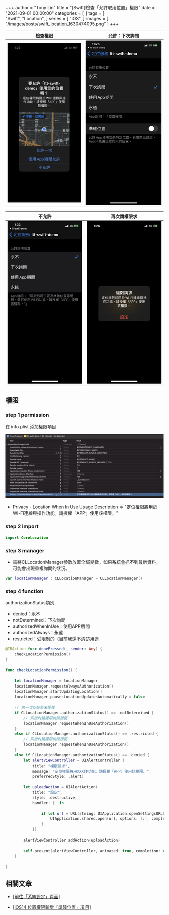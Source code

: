 +++
author = "Tony Lin"
title = "[Swift]檢查「允許取用位置」權限"
date = "2021-09-01 00:00:00"
categories = [
]
tags = [    
  "Swift",
  "Location",
]
series = [
  "iOS",
]
images = [
  "/images/posts/swift_location_1630474095.png"
]
+++

<!--more-->

|                       檢查權限                        |                    允許：下次詢問                     |
| :---------------------------------------------------: | :---------------------------------------------------: |
| ![image](/images/posts/swift_location_1630474095.png) | ![image](/images/posts/swift_location_1630474185.png) |


|                        不允許                         |                     再次請權限求                      |
| :---------------------------------------------------: | :---------------------------------------------------: |
| ![image](/images/posts/swift_location_1630474391.png) | ![image](/images/posts/swift_location_1630474096.png) |

## 權限

### step 1 permission

在 info.plist 添加權限項目

![image](/images/posts/swift_location_1630476077.png)

- Privacy - Location When In Use Usage Description
=> "定位權限將用於Wi-Fi連線與操作功能。請授權「APP」使用該權限。"

### step 2 import 

```swift
import CoreLocation
```

### step 3 manager

- 需將CLLocationManager參數放置全域變數，如果系統會抓不到最新資料，可能會出現重複詢問的狀況。

```swift
var locationManager : CLLocationManager = CLLocationManager()
```

### step 4 function

authorizationStatus類別
- denied：永不
- notDetermined：下次詢問
- authorizedWhenInUse：使用APP期間
- authorizedAlways：永遠
- restricted：受限制的（目前我還不清楚用途

```swift
@IBAction func donePressed(_ sender: Any) {
    checkLocationPermission()
}    

func checkLocationPermission() {
    
    let locationManager = locationManager
    locationManager.requestAlwaysAuthorization()
    locationManager.startUpdatingLocation()
    locationManager.pausesLocationUpdatesAutomatically = false
    
    // 第一次安裝為未授權
    if CLLocationManager.authorizationStatus() == .notDetermined {
        // 系統內建權限詢問視窗
        locationManager.requestWhenInUseAuthorization()
    }
    else if CLLocationManager.authorizationStatus() == .restricted {
        // 系統內建權限詢問視窗
        locationManager.requestWhenInUseAuthorization()
    }
    else if CLLocationManager.authorizationStatus() == .denied {
        let alertViewController = UIAlertController (
            title: "權限請求",
            message: "定位權限將用XXX作功能。請授權「APP」使用該權限。",
            preferredStyle: .alert)
        
        let uploadAction = UIAlertAction(
            title: "設定",
            style: .destructive,
            handler: {_ in
               
                if let url = URL(string: UIApplication.openSettingsURLString) {
                    UIApplication.shared.open(url, options: [:], completionHandler: nil)
                }
            })
        
        alertViewController.addAction(uploadAction)
        
        self.present(alertViewController, animated: true, completion: nil)
    }
    
}
```


## 相關文章

- [[前往「系統設定」頁面]](/posts/ios/swift/url/goto_system_setting/)

- [[iOS14 位置權限新增「準確位置」項目]](/posts/ios/swift/check_location_permissions_ios14/)